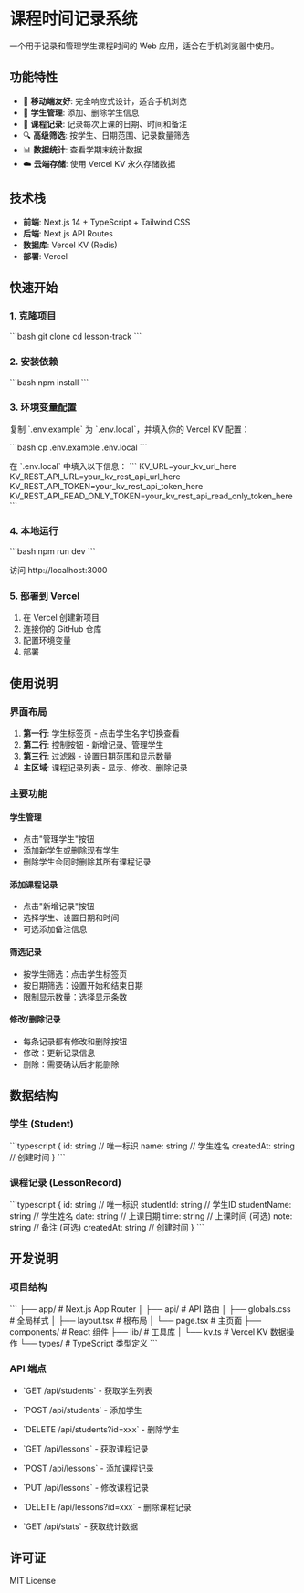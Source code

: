 # 课程时间记录系统

一个用于记录和管理学生课程时间的 Web 应用，适合在手机浏览器中使用。

## 功能特性

- 📱 **移动端友好**: 完全响应式设计，适合手机浏览
- 👥 **学生管理**: 添加、删除学生信息
- 📅 **课程记录**: 记录每次上课的日期、时间和备注
- 🔍 **高级筛选**: 按学生、日期范围、记录数量筛选
- 📊 **数据统计**: 查看学期末统计数据
- ☁️ **云端存储**: 使用 Vercel KV 永久存储数据

## 技术栈

- **前端**: Next.js 14 + TypeScript + Tailwind CSS
- **后端**: Next.js API Routes
- **数据库**: Vercel KV (Redis)
- **部署**: Vercel

## 快速开始

### 1. 克隆项目
\`\`\`bash
git clone <your-repo-url>
cd lesson-track
\`\`\`

### 2. 安装依赖
\`\`\`bash
npm install
\`\`\`

### 3. 环境变量配置
复制 \`.env.example\` 为 \`.env.local\`，并填入你的 Vercel KV 配置：

\`\`\`bash
cp .env.example .env.local
\`\`\`

在 \`.env.local\` 中填入以下信息：
\`\`\`
KV_URL=your_kv_url_here
KV_REST_API_URL=your_kv_rest_api_url_here
KV_REST_API_TOKEN=your_kv_rest_api_token_here
KV_REST_API_READ_ONLY_TOKEN=your_kv_rest_api_read_only_token_here
\`\`\`

### 4. 本地运行
\`\`\`bash
npm run dev
\`\`\`

访问 http://localhost:3000

### 5. 部署到 Vercel

1. 在 Vercel 创建新项目
2. 连接你的 GitHub 仓库
3. 配置环境变量
4. 部署

## 使用说明

### 界面布局

1. **第一行**: 学生标签页 - 点击学生名字切换查看
2. **第二行**: 控制按钮 - 新增记录、管理学生
3. **第三行**: 过滤器 - 设置日期范围和显示数量
4. **主区域**: 课程记录列表 - 显示、修改、删除记录

### 主要功能

#### 学生管理
- 点击"管理学生"按钮
- 添加新学生或删除现有学生
- 删除学生会同时删除其所有课程记录

#### 添加课程记录
- 点击"新增记录"按钮
- 选择学生、设置日期和时间
- 可选添加备注信息

#### 筛选记录
- 按学生筛选：点击学生标签页
- 按日期筛选：设置开始和结束日期
- 限制显示数量：选择显示条数

#### 修改/删除记录
- 每条记录都有修改和删除按钮
- 修改：更新记录信息
- 删除：需要确认后才能删除

## 数据结构

### 学生 (Student)
\`\`\`typescript
{
  id: string        // 唯一标识
  name: string      // 学生姓名
  createdAt: string // 创建时间
}
\`\`\`

### 课程记录 (LessonRecord)
\`\`\`typescript
{
  id: string        // 唯一标识
  studentId: string // 学生ID
  studentName: string // 学生姓名
  date: string      // 上课日期
  time: string      // 上课时间 (可选)
  note: string      // 备注 (可选)
  createdAt: string // 创建时间
}
\`\`\`

## 开发说明

### 项目结构
\`\`\`
├── app/                 # Next.js App Router
│   ├── api/            # API 路由
│   ├── globals.css     # 全局样式
│   ├── layout.tsx      # 根布局
│   └── page.tsx        # 主页面
├── components/          # React 组件
├── lib/                # 工具库
│   └── kv.ts           # Vercel KV 数据操作
└── types/              # TypeScript 类型定义
\`\`\`

### API 端点

- \`GET /api/students\` - 获取学生列表
- \`POST /api/students\` - 添加学生
- \`DELETE /api/students?id=xxx\` - 删除学生

- \`GET /api/lessons\` - 获取课程记录
- \`POST /api/lessons\` - 添加课程记录
- \`PUT /api/lessons\` - 修改课程记录
- \`DELETE /api/lessons?id=xxx\` - 删除课程记录

- \`GET /api/stats\` - 获取统计数据

## 许可证

MIT License